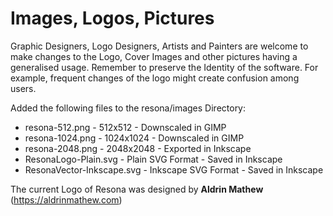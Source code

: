 Images, Logos, Pictures
=======================

Graphic Designers, Logo Designers, Artists and Painters are welcome to make changes to the Logo, Cover Images and other pictures having a generalised usage. Remember to preserve the Identity of the software. For example, frequent changes of the logo might create confusion among users.


Added the following files to the resona/images Directory:
- resona-512.png - 512x512 - Downscaled in GIMP
- resona-1024.png - 1024x1024 - Downscaled in GIMP
- resona-2048.png - 2048x2048 - Exported in Inkscape
- ResonaLogo-Plain.svg - Plain SVG Format - Saved in Inkscape
- ResonaVector-Inkscape.svg - Inkscape SVG Format - Saved in Inkscape

The current Logo of Resona was designed by **Aldrin Mathew** (https://aldrinmathew.com)
